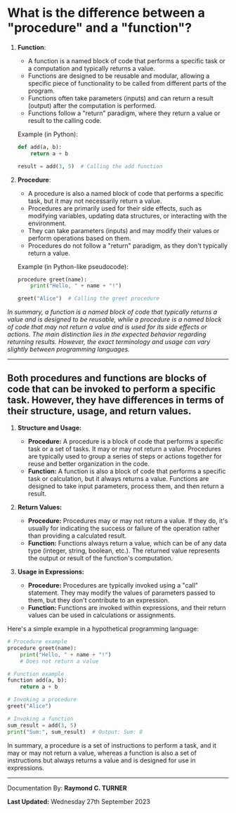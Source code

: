 # What is the difference between a "procedure" and a "function"?

1. **Function**:
   - A function is a named block of code that performs a specific task or a computation and typically returns a value.
   - Functions are designed to be reusable and modular, allowing a specific piece of functionality to be called from different parts of the program.
   - Functions often take parameters (inputs) and can return a result (output) after the computation is performed.
   - Functions follow a "return" paradigm, where they return a value or result to the calling code.

   Example (in Python):
   ```python
   def add(a, b):
       return a + b

   result = add(3, 5)  # Calling the add function
   ```

2. **Procedure**:
   - A procedure is also a named block of code that performs a specific task, but it may not necessarily return a value.
   - Procedures are primarily used for their side effects, such as modifying variables, updating data structures, or interacting with the environment.
   - They can take parameters (inputs) and may modify their values or perform operations based on them.
   - Procedures do not follow a "return" paradigm, as they don't typically return a value.

   Example (in Python-like pseudocode):
   ```python
   procedure greet(name):
       print("Hello, " + name + "!")
   
   greet("Alice")  # Calling the greet procedure
   ```

*In summary, a function is a named block of code that typically returns a value and is designed to be reusable, while a procedure is a named block of code that may not return a value and is used for its side effects or actions. The main distinction lies in the expected behavior regarding returning results. However, the exact terminology and usage can vary slightly between programming languages.*

---

## Both procedures and functions are blocks of code that can be invoked to perform a specific task. However, they have differences in terms of their structure, usage, and return values.

1. **Structure and Usage:**
   - **Procedure:** A procedure is a block of code that performs a specific task or a set of tasks. It may or may not return a value. Procedures are typically used to group a series of steps or actions together for reuse and better organization in the code.
   - **Function:** A function is also a block of code that performs a specific task or calculation, but it always returns a value. Functions are designed to take input parameters, process them, and then return a result.

2. **Return Values:**
   - **Procedure:** Procedures may or may not return a value. If they do, it's usually for indicating the success or failure of the operation rather than providing a calculated result.
   - **Function:** Functions always return a value, which can be of any data type (integer, string, boolean, etc.). The returned value represents the output or result of the function's computation.

3. **Usage in Expressions:**
   - **Procedure:** Procedures are typically invoked using a "call" statement. They may modify the values of parameters passed to them, but they don't contribute to an expression.
   - **Function:** Functions are invoked within expressions, and their return values can be used in calculations or assignments.

Here's a simple example in a hypothetical programming language:

```python
# Procedure example
procedure greet(name):
    print("Hello, " + name + "!")
    # Does not return a value

# Function example
function add(a, b):
    return a + b

# Invoking a procedure
greet("Alice")

# Invoking a function
sum_result = add(3, 5)
print("Sum:", sum_result)  # Output: Sum: 8
```

In summary, a procedure is a set of instructions to perform a task, and it may or may not return a value, whereas a function is also a set of instructions but always returns a value and is designed for use in expressions.

---

Documentation By: **Raymond C. TURNER**

**Last Updated:** Wednesday 27th September 2023
